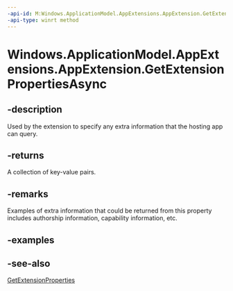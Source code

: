 ```yaml
---
-api-id: M:Windows.ApplicationModel.AppExtensions.AppExtension.GetExtensionPropertiesAsync
-api-type: winrt method
---
```


<!-- Method syntax
public Windows.Foundation.IAsyncOperation<Windows.Foundation.Collections.IPropertySet> GetExtensionPropertiesAsync()
-->

# Windows.ApplicationModel.AppExtensions.AppExtension.GetExtensionPropertiesAsync

## -description

Used by the extension to specify any extra information that the hosting app can query.

## -returns

A collection of key-value pairs.

## -remarks

Examples of extra information that could be returned from this property includes authorship information, capability information, etc.

## -examples

## -see-also

[GetExtensionProperties](appextension_getextensionproperties_517263467.md)
